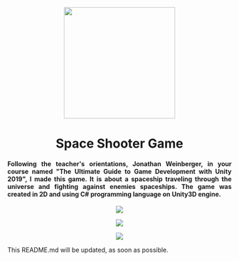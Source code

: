 <p align="center">
  <img width="250" height="250" src="https://github.com/williamrezendee/Space-Shooter-Game/blob/master/Assets/Sprites/UI/MainMenu.png"></img>
  <h1 align="center">Space Shooter Game</h1>
  <h4 align="justify">Following the teacher's orientations, Jonathan Weinberger, in your course named "The Ultimate Guide to Game Development with Unity 2019", I made this game. It is about a spaceship traveling through the universe and fighting against enemies spaceships. The game was created in 2D and using C# programming language on Unity3D engine.</h4>
</p>

<p align="center">
  <img align="center" src="https://github.com/williamrezendee/Space-Shooter-Game/blob/master/imgs/initialScreen.gif"></img><br>
</p>
<p align="center">
  <img align="center" src="https://github.com/williamrezendee/Space-Shooter-Game/blob/master/imgs/InGame.gif"></img><br>
</p>
<p align="center">
  <img align="center" src="https://github.com/williamrezendee/Space-Shooter-Game/blob/master/imgs/GameOver.gif"></img><br>
</p>
<div>
  <p>
    This README.md will be updated, as soon as possible.
  </p>
</div>
